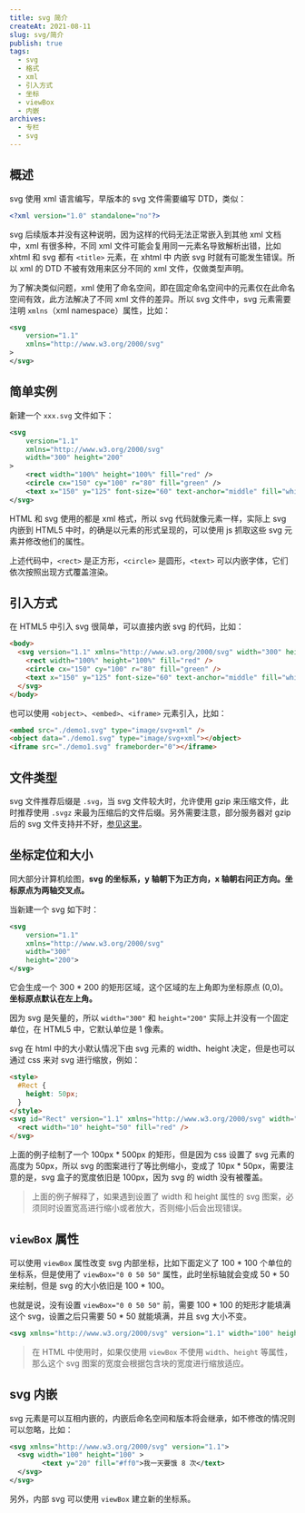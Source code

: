 ```yaml
---
title: svg 简介
createAt: 2021-08-11
slug: svg/简介
publish: true
tags:
  - svg
  - 格式
  - xml
  - 引入方式
  - 坐标
  - viewBox
  - 内嵌
archives:
  - 专栏
  - svg
---
```


## 概述

svg 使用 xml 语言编写，早版本的 svg 文件需要编写 DTD，类似：

```xml
<?xml version="1.0" standalone="no"?>
```

svg 后续版本并没有这种说明，因为这样的代码无法正常嵌入到其他 xml 文档中，xml 有很多种，不同 xml 文件可能会复用同一元素名导致解析出错，比如 xhtml 和 svg 都有 `<title>` 元素，在 xhtml 中 内嵌 svg 时就有可能发生错误。所以 xml 的 DTD 不被有效用来区分不同的 xml 文件，仅做类型声明。

为了解决类似问题，xml 使用了命名空间，即在固定命名空间中的元素仅在此命名空间有效，此方法解决了不同 xml 文件的差异。所以 svg 文件中，svg 元素需要注明 `xmlns`（xml namespace）属性，比如：

```xml
<svg
	version="1.1"
	xmlns="http://www.w3.org/2000/svg"
>
</svg>
```

## 简单实例

新建一个 `xxx.svg` 文件如下：

```xml
<svg
	version="1.1"
	xmlns="http://www.w3.org/2000/svg"
	width="300" height="200"
>
	<rect width="100%" height="100%" fill="red" />
	<circle	cx="150" cy="100" r="80" fill="green" />
	<text x="150" y="125" font-size="60" text-anchor="middle" fill="white" >SVG</text>
</svg>
```

HTML 和 svg 使用的都是 xml 格式，所以 svg 代码就像元素一样，实际上 svg 内嵌到 HTML5 中时，的确是以元素的形式呈现的，可以使用 js 抓取这些 svg 元素并修改他们的属性。

上述代码中，`<rect>` 是正方形，`<circle>` 是圆形，`<text>` 可以内嵌字体，它们依次按照出现方式覆盖渲染。

## 引入方式

在 HTML5 中引入 svg 很简单，可以直接内嵌 svg 的代码，比如：

```html
<body>
  <svg version="1.1" xmlns="http://www.w3.org/2000/svg" width="300" height="200">
    <rect width="100%" height="100%" fill="red" />
    <circle cx="150" cy="100" r="80" fill="green" />
    <text x="150" y="125" font-size="60" text-anchor="middle" fill="white">SVG</text>
  </svg>
</body>
```

也可以使用 `<object>`、`<embed>`、`<iframe>` 元素引入，比如：

```html
<embed src="./demo1.svg" type="image/svg+xml" />
<object data="./demo1.svg" type="image/svg+xml"></object>
<iframe src="./demo1.svg" frameborder="0"></iframe>
```

## 文件类型

svg 文件推荐后缀是 `.svg`，当 svg 文件较大时，允许使用 gzip 来压缩文件，此时推荐使用 `.svgz` 来最为压缩后的文件后缀。另外需要注意，部分服务器对 gzip 后的 svg 文件支持并不好，[参见这里](https://developer.mozilla.org/zh-CN/docs/Web/SVG/Tutorial/Getting_Started#svg_file_types)。

## 坐标定位和大小

同大部分计算机绘图，**svg 的坐标系，y 轴朝下为正方向，x 轴朝右问正方向。坐标原点为两轴交叉点。**

当新建一个 svg 如下时：

```xml
<svg
	version="1.1"
	xmlns="http://www.w3.org/2000/svg"
	width="300"
	height="200">
</svg>
```

它会生成一个 300 \* 200 的矩形区域，这个区域的左上角即为坐标原点 (0,0)。**坐标原点默认在左上角。**

因为 svg 是矢量的，所以 `width="300"` 和 `height="200"` 实际上并没有一个固定单位，在 HTML5 中，它默认单位是 1 像素。

svg 在 html 中的大小默认情况下由 svg 元素的 width、height 决定，但是也可以通过 css 来对 svg 进行缩放，例如：

```html
<style>
  #Rect {
    height: 50px;
  }
</style>
<svg id="Rect" version="1.1" xmlns="http://www.w3.org/2000/svg" width="100" height="500" viewBox="0 0 10 50">
  <rect width="10" height="50" fill="red" />
</svg>
```

上面的例子绘制了一个 100px \* 500px 的矩形，但是因为 css 设置了 svg 元素的高度为 50px，所以 svg 的图案进行了等比例缩小，变成了 10px \* 50px，需要注意的是，svg 盒子的宽度依旧是 100px，因为 svg 的 width 没有被覆盖。

> 上面的例子解释了，如果遇到设置了 width 和 height 属性的 svg 图案，必须同时设置宽高进行缩小或者放大，否则缩小后会出现错误。

## `viewBox` 属性

可以使用 `viewBox` 属性改变 svg 内部坐标，比如下面定义了 100 \* 100 个单位的坐标系，但是使用了 `viewBox="0 0 50 50"` 属性，此时坐标轴就会变成 50 \* 50 来绘制，但是 svg 的大小依旧是 100 \* 100。

也就是说，没有设置 `viewBox="0 0 50 50"` 前，需要 100 \* 100 的矩形才能填满这个 svg，设置之后只需要 50 \* 50 就能填满，并且 svg 大小不变。

```xml
<svg xmlns="http://www.w3.org/2000/svg" version="1.1" width="100" height="100" viewBox="0 0 50 50"></svg>
```

> 在 HTML 中使用时，如果仅使用 `viewBox` 不使用 `width`、`height` 等属性，那么这个 svg 图案的宽度会根据包含块的宽度进行缩放适应。

## svg 内嵌

svg 元素是可以互相内嵌的，内嵌后命名空间和版本将会继承，如不修改的情况则可以忽略，比如：

```xml
<svg xmlns="http://www.w3.org/2000/svg" version="1.1">
  <svg width="100" height="100" >
		<text y="20" fill="#ff0">我一天要饿 8 次</text>
  </svg>
</svg>
```

另外，内部 svg 可以使用 `viewBox` 建立新的坐标系。

